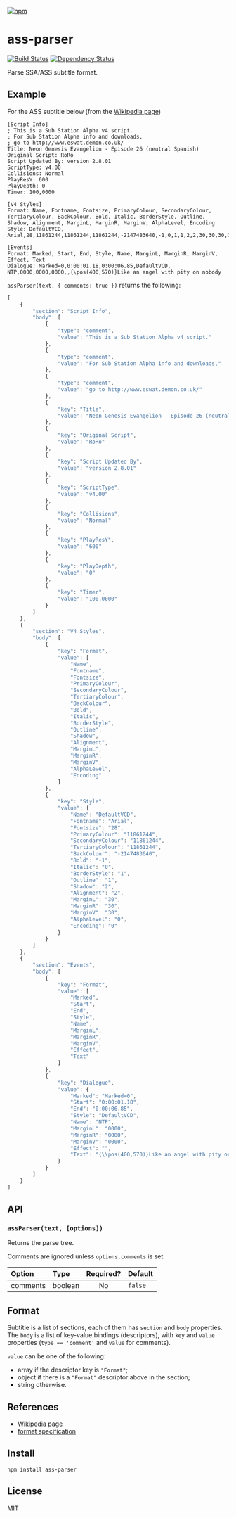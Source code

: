 [![npm](https://nodei.co/npm/ass-parser.png)](https://nodei.co/npm/ass-parser/)

# ass-parser

[![Build Status][travis-badge]][travis] [![Dependency Status][david-badge]][david]

Parse SSA/ASS subtitle format.

[travis]: https://travis-ci.org/eush77/ass-parser
[travis-badge]: https://travis-ci.org/eush77/ass-parser.svg
[david]: https://david-dm.org/eush77/ass-parser
[david-badge]: https://david-dm.org/eush77/ass-parser.png

## Example

For the ASS subtitle below (from the [Wikipedia page](http://en.wikipedia.org/wiki/SubStation_Alpha))

```
[Script Info]
; This is a Sub Station Alpha v4 script.
; For Sub Station Alpha info and downloads,
; go to http://www.eswat.demon.co.uk/
Title: Neon Genesis Evangelion - Episode 26 (neutral Spanish)
Original Script: RoRo
Script Updated By: version 2.8.01
ScriptType: v4.00
Collisions: Normal
PlayResY: 600
PlayDepth: 0
Timer: 100,0000

[V4 Styles]
Format: Name, Fontname, Fontsize, PrimaryColour, SecondaryColour, TertiaryColour, BackColour, Bold, Italic, BorderStyle, Outline, Shadow, Alignment, MarginL, MarginR, MarginV, AlphaLevel, Encoding
Style: DefaultVCD, Arial,28,11861244,11861244,11861244,-2147483640,-1,0,1,1,2,2,30,30,30,0,0

[Events]
Format: Marked, Start, End, Style, Name, MarginL, MarginR, MarginV, Effect, Text
Dialogue: Marked=0,0:00:01.18,0:00:06.85,DefaultVCD, NTP,0000,0000,0000,,{\pos(400,570)}Like an angel with pity on nobody

```

`assParser(text, { comments: true })` returns the following:

```js
[
    {
        "section": "Script Info",
        "body": [
            {
                "type": "comment",
                "value": "This is a Sub Station Alpha v4 script."
            },
            {
                "type": "comment",
                "value": "For Sub Station Alpha info and downloads,"
            },
            {
                "type": "comment",
                "value": "go to http://www.eswat.demon.co.uk/"
            },
            {
                "key": "Title",
                "value": "Neon Genesis Evangelion - Episode 26 (neutral Spanish)"
            },
            {
                "key": "Original Script",
                "value": "RoRo"
            },
            {
                "key": "Script Updated By",
                "value": "version 2.8.01"
            },
            {
                "key": "ScriptType",
                "value": "v4.00"
            },
            {
                "key": "Collisions",
                "value": "Normal"
            },
            {
                "key": "PlayResY",
                "value": "600"
            },
            {
                "key": "PlayDepth",
                "value": "0"
            },
            {
                "key": "Timer",
                "value": "100,0000"
            }
        ]
    },
    {
        "section": "V4 Styles",
        "body": [
            {
                "key": "Format",
                "value": [
                    "Name",
                    "Fontname",
                    "Fontsize",
                    "PrimaryColour",
                    "SecondaryColour",
                    "TertiaryColour",
                    "BackColour",
                    "Bold",
                    "Italic",
                    "BorderStyle",
                    "Outline",
                    "Shadow",
                    "Alignment",
                    "MarginL",
                    "MarginR",
                    "MarginV",
                    "AlphaLevel",
                    "Encoding"
                ]
            },
            {
                "key": "Style",
                "value": {
                    "Name": "DefaultVCD",
                    "Fontname": "Arial",
                    "Fontsize": "28",
                    "PrimaryColour": "11861244",
                    "SecondaryColour": "11861244",
                    "TertiaryColour": "11861244",
                    "BackColour": "-2147483640",
                    "Bold": "-1",
                    "Italic": "0",
                    "BorderStyle": "1",
                    "Outline": "1",
                    "Shadow": "2",
                    "Alignment": "2",
                    "MarginL": "30",
                    "MarginR": "30",
                    "MarginV": "30",
                    "AlphaLevel": "0",
                    "Encoding": "0"
                }
            }
        ]
    },
    {
        "section": "Events",
        "body": [
            {
                "key": "Format",
                "value": [
                    "Marked",
                    "Start",
                    "End",
                    "Style",
                    "Name",
                    "MarginL",
                    "MarginR",
                    "MarginV",
                    "Effect",
                    "Text"
                ]
            },
            {
                "key": "Dialogue",
                "value": {
                    "Marked": "Marked=0",
                    "Start": "0:00:01.18",
                    "End": "0:00:06.85",
                    "Style": "DefaultVCD",
                    "Name": "NTP",
                    "MarginL": "0000",
                    "MarginR": "0000",
                    "MarginV": "0000",
                    "Effect": "",
                    "Text": "{\\pos(400,570)}Like an angel with pity on nobody"
                }
            }
        ]
    }
]
```

## API

### `assParser(text, [options])`

Returns the parse tree.

Comments are ignored unless `options.comments` is set.

| Option   | Type    | Required? | Default |
| :------- | :------ | :-------: | :------ |
| comments | boolean | No        | `false` |

## Format

Subtitle is a list of sections, each of them has `section` and `body` properties. The `body` is a list of key-value bindings (descriptors), with `key` and `value` properties (`type == 'comment'` and `value` for comments).

`value` can be one of the following:
- array if the descriptor key is `"Format"`;
- object if there is a `"Format"` descriptor above in the section;
- string otherwise.

## References

- [Wikipedia page](http://en.wikipedia.org/wiki/SubStation_Alpha)
- [format specification](http://www.perlfu.co.uk/projects/asa/ass-specs.doc)

## Install

```shell
npm install ass-parser
```

## License

MIT
